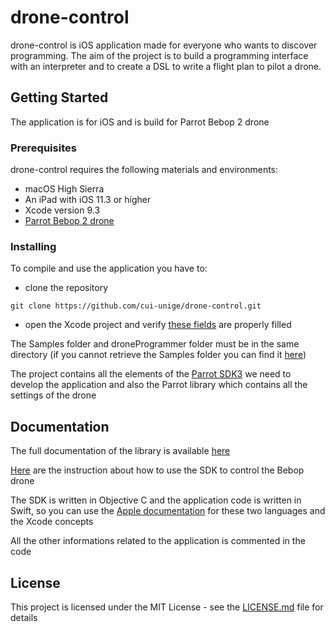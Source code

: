 # drone-control
drone-control is iOS application made for everyone who wants to discover programming. The aim of the project is to build a programming interface with an interpreter and to create a DSL to write a flight plan to pilot a drone. 

## Getting Started

The application is for iOS and is build for Parrot Bebop 2 drone

### Prerequisites

drone-control requires the following materials and environments:

* macOS High Sierra
* An iPad with iOS 11.3 or higher
* Xcode version 9.3
* [Parrot Bebop 2 drone](https://www.parrot.com/fr/drones/parrot-bebop-2-fpv#parrot-bebop-2-fpv-details)


### Installing

To compile and use the application you have to:

* clone the repository
```
git clone https://github.com/cui-unige/drone-control.git

```
* open the Xcode project and verify [these fields](http://developer.parrot.com/docs/SDK3/#ios) are properly filled

The Samples folder and droneProgrammer folder must be in the same directory (if you cannot retrieve the Samples folder you can find it [here](https://developer.parrot.com/docs/SDK3/#use-samples))

The project contains all the elements of the [Parrot SDK3](http://developer.parrot.com/docs/SDK3/#general-information) we need to develop the application and also the Parrot library which contains all the settings of the drone 

## Documentation

The full documentation of the library is available [here](https://developer.parrot.com/docs/reference/bebop_2/index.html#bebop-2-reference)

[Here](http://developer.parrot.com/docs/SDK3/#start-coding) are the instruction about how to use the SDK to control the Bebop drone

The SDK is written in Objective C and the application code is written in Swift, so you can use the [Apple documentation](https://developer.apple.com/documentation) for these two languages and the Xcode concepts

All the other informations related to the application is commented in the code

## License

This project is licensed under the MIT License - see the [LICENSE.md](https://github.com/cui-unige/drone-control/blob/issue%231/LICENSE) file for details
